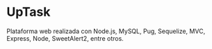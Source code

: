 # UpTask
Plataforma web realizada con Node.js, MySQL, Pug, Sequelize, MVC, Express, Node, SweetAlert2, entre otros.
